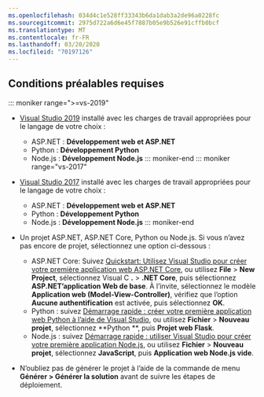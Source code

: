 ```yaml
---
ms.openlocfilehash: 034d4c1e528ff33343b6da1dab3a2de96a0228fc
ms.sourcegitcommit: 2975d722a6d6e45f7887b05e9b526e91cffb0bcf
ms.translationtype: MT
ms.contentlocale: fr-FR
ms.lasthandoff: 03/20/2020
ms.locfileid: "70197126"
---
```

## <a name="prerequisites"></a>Conditions préalables requises

::: moniker range=">=vs-2019"

* [Visual Studio 2019](https://visualstudio.microsoft.com/downloads) installé avec les charges de travail appropriées pour le langage de votre choix :
  * ASP.NET : **Développement web et ASP.NET**
  * Python : **Développement Python**
  * Node.js : **Développement Node.js**
::: moniker-end
::: moniker range="vs-2017"
* [Visual Studio 2017](https://visualstudio.microsoft.com/vs/older-downloads/?utm_medium=microsoft&utm_source=docs.microsoft.com&utm_campaign=vs+2017+download) installé avec les charges de travail appropriées pour le langage de votre choix :
  * ASP.NET : **Développement web et ASP.NET**
  * Python : **Développement Python**
  * Node.js : **Développement Node.js**
::: moniker-end

* Un projet ASP.NET, ASP.NET Core, Python ou Node.js. Si vous n’avez pas encore de projet, sélectionnez une option ci-dessous :
  * ASP.NET Core: Suivez [Quickstart: Utilisez Visual Studio pour créer votre première application web ASP.NET Core](../../ide/quickstart-aspnet-core.md), ou utilisez **File** > **New Project**, sélectionnez Visual C **.** > **.NET Core**, puis sélectionnez **ASP.NET’application Web de base**. À l’invite, sélectionnez le modèle **Application web (Model-View-Controller)**, vérifiez que l’option **Aucune authentification** est activée, puis sélectionnez **OK**.
  * Python : suivez [Démarrage rapide : créer votre première application web Python à l’aide de Visual Studio](../../ide/quickstart-python.md), ou utilisez **Fichier** > **Nouveau projet**, sélectionnez **Python **, puis **Projet web Flask**.
  * Node.js : suivez [Démarrage rapide : utiliser Visual Studio pour créer votre première application Node.js](../../ide/quickstart-nodejs.md), ou utilisez **Fichier** > **Nouveau projet**, sélectionnez **JavaScript**, puis **Application web Node.js vide**.

* N’oubliez pas de générer le projet à l’aide de la commande de menu **Générer > Générer la solution** avant de suivre les étapes de déploiement.